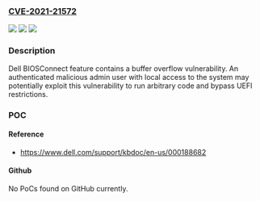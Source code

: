 ### [CVE-2021-21572](https://cve.mitre.org/cgi-bin/cvename.cgi?name=CVE-2021-21572)
![](https://img.shields.io/static/v1?label=Product&message=BIOSConnect&color=blue)
![](https://img.shields.io/static/v1?label=Version&message=%3C%20Gen%2011%2C%20Gen%2010%20&color=brighgreen)
![](https://img.shields.io/static/v1?label=Vulnerability&message=CWE-122%3A%20Heap-based%20Buffer%20Overflow&color=brighgreen)

### Description

Dell BIOSConnect feature contains a buffer overflow vulnerability. An authenticated malicious admin user with local access to the system may potentially exploit this vulnerability to run arbitrary code and bypass UEFI restrictions.

### POC

#### Reference
- https://www.dell.com/support/kbdoc/en-us/000188682

#### Github
No PoCs found on GitHub currently.

